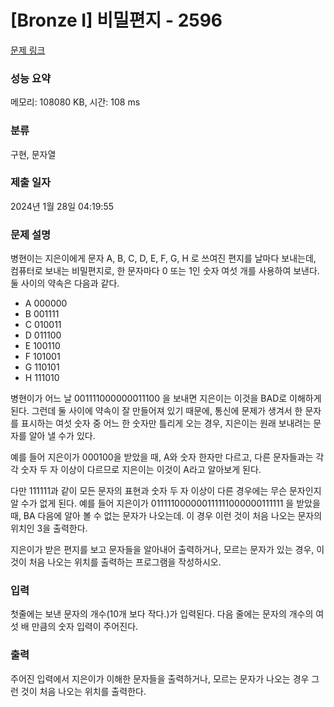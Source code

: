 # [Bronze I] 비밀편지 - 2596 

[문제 링크](https://www.acmicpc.net/problem/2596) 

### 성능 요약

메모리: 108080 KB, 시간: 108 ms

### 분류

구현, 문자열

### 제출 일자

2024년 1월 28일 04:19:55

### 문제 설명

<p>병현이는 지은이에게 문자 A, B, C, D, E, F, G, H 로 쓰여진 편지를 날마다 보내는데, 컴퓨터로 보내는 비밀편지로, 한 문자마다 0 또는 1인 숫자 여섯 개를 사용하여 보낸다. 둘 사이의 약속은 다음과 같다.</p>

<ul>
	<li>A 000000</li>
	<li>B 001111</li>
	<li>C 010011</li>
	<li>D 011100</li>
	<li>E 100110</li>
	<li>F 101001</li>
	<li>G 110101</li>
	<li>H 111010</li>
</ul>

<p>병현이가 어느 날 001111000000011100 을 보내면 지은이는 이것을 BAD로 이해하게 된다. 그런데 둘 사이에 약속이 잘 만들어져 있기 때문에, 통신에 문제가 생겨서 한 문자를 표시하는 여섯 숫자 중 어느 한 숫자만 틀리게 오는 경우, 지은이는 원래 보내려는 문자를 알아 낼 수가 있다.</p>

<p>예를 들어 지은이가 000100을 받았을 때, A와 숫자 한자만 다르고, 다른 문자들과는 각각 숫자 두 자 이상이 다르므로 지은이는 이것이 A라고 알아보게 된다.</p>

<p>다만 111111과 같이 모든 문자의 표현과 숫자 두 자 이상이 다른 경우에는 무슨 문자인지 알 수가 없게 된다. 예를 들어 지은이가 011111000000111111000000111111 을 받았을 때, BA 다음에 알아 볼 수 없는 문자가 나오는데. 이 경우 이런 것이 처음 나오는 문자의 위치인 3을 출력한다.</p>

<p>지은이가 받은 편지를 보고 문자들을 알아내어 출력하거나, 모르는 문자가 있는 경우, 이것이 처음 나오는 위치를 출력하는 프로그램을 작성하시오.</p>

### 입력 

 <p>첫줄에는 보낸 문자의 개수(10개 보다 작다.)가 입력된다. 다음 줄에는 문자의 개수의 여섯 배 만큼의 숫자 입력이 주어진다.</p>

### 출력 

 <p>주어진 입력에서 지은이가 이해한 문자들을 출력하거나, 모르는 문자가 나오는 경우 그런 것이 처음 나오는 위치를 출력한다.</p>

